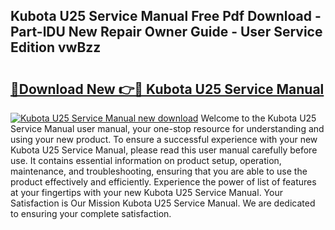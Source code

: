 ## Kubota U25 Service Manual Free Pdf Download - Part-lDU New Repair Owner Guide - User Service Edition vwBzz

# <h2><a href="http://bc89459.oget.top/?id=Kubota+U25+Service+Manual">🔗Download New 👉🔴 Kubota U25 Service Manual</a></h2>

[![Kubota U25 Service Manual new download](https://i.imgur.com/5g1atiW.png)](http://bc89459.oget.top/?id=Kubota+U25+Service+Manual)
Welcome to the Kubota U25 Service Manual user manual, your one-stop resource for understanding and using your new product. To ensure a successful experience with your new Kubota U25 Service Manual, please read this user manual carefully before use. It contains essential information on product setup, operation, maintenance, and troubleshooting, ensuring that you are able to use the product effectively and efficiently. Experience the power of list of features at your fingertips with your new Kubota U25 Service Manual. Your Satisfaction is Our Mission Kubota U25 Service Manual. We are dedicated to ensuring your complete satisfaction.
